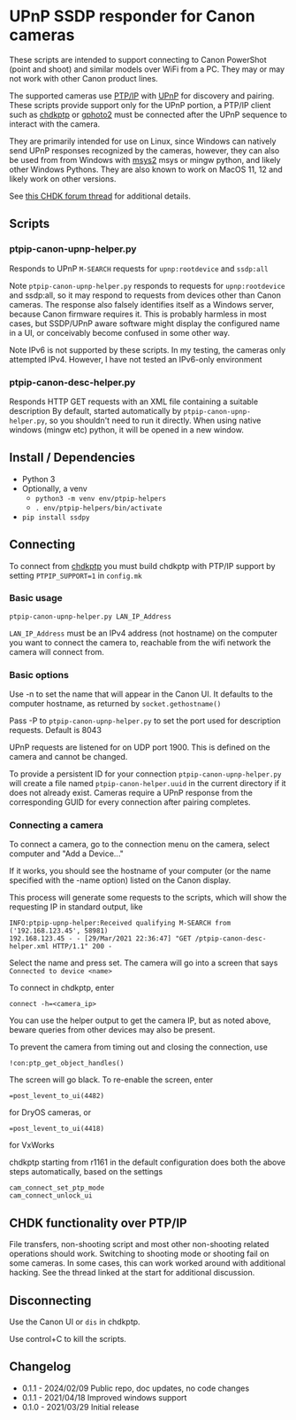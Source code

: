 # UPnP SSDP responder for Canon cameras
These scripts are intended to support connecting to Canon PowerShot (point and shoot)
and similar models over WiFi from a PC. They may or may not work with other Canon product
lines.

The supported cameras use [PTP/IP](https://en.wikipedia.org/wiki/Picture_Transfer_Protocol)
with [UPnP](https://en.wikipedia.org/wiki/Universal_Plug_and_Play) for discovery and pairing.
These scripts provide support only for the UPnP portion, a PTP/IP client such as
[chdkptp](https://app.assembla.com/spaces/chdkptp/wiki) or [gphoto2](http://www.gphoto.org/)
must be connected after the UPnP sequence to interact with the camera.

They are primarily intended for use on Linux, since Windows can natively
send UPnP responses recognized by the cameras, however, they can also be
used from from Windows with [msys2](https://www.msys2.org/) msys or mingw python,
and likely other Windows Pythons. They are also known to work on MacOS 11, 12 and
likely work on other versions.

See [this CHDK forum thread](https://chdk.setepontos.com/index.php?topic=10724.msg145418#msg145418)
for additional details.

## Scripts

### ptpip-canon-upnp-helper.py
Responds to UPnP `M-SEARCH` requests for `upnp:rootdevice` and `ssdp:all`

Note `ptpip-canon-upnp-helper.py` responds to requests for `upnp:rootdevice` and
ssdp:all, so it may respond to requests from devices other than Canon cameras.
The response also falsely identifies itself as a Windows server, because Canon
firmware requires it. This is probably harmless in most cases, but SSDP/UPnP
aware software might display the configured name in a UI, or conceivably become
confused in some other way.

Note IPv6 is not supported by these scripts. In my testing, the cameras only
attempted IPv4. However, I have not tested an IPv6-only environment

### ptpip-canon-desc-helper.py
Responds HTTP GET requests with an XML file containing a suitable description
By default, started automatically by `ptpip-canon-upnp-helper.py`, so you
shouldn't need to run it directly. When using native windows (mingw etc)
python, it will be opened in a new window.

## Install / Dependencies
* Python 3
* Optionally, a venv
   * `python3 -m venv env/ptpip-helpers`
   * `. env/ptpip-helpers/bin/activate`
* `pip install ssdpy`

## Connecting
To connect from [chdkptp](https://app.assembla.com/spaces/chdkptp/wiki) you must
build chdkptp with PTP/IP support by setting `PTPIP_SUPPORT=1` in `config.mk`

### Basic usage
```
ptpip-canon-upnp-helper.py LAN_IP_Address
```

`LAN_IP_Address` must be an IPv4 address (not hostname) on the computer you
want to connect the camera to, reachable from the wifi network the camera
will connect from.

### Basic options
Use -n to set the name that will appear in the Canon UI. It defaults to the
computer hostname, as returned by `socket.gethostname()`

Pass -P to `ptpip-canon-upnp-helper.py` to set the port used for description
requests. Default is 8043

UPnP requests are listened for on UDP port 1900. This is defined on the camera
and cannot be changed.

To provide a persistent ID for your connection `ptpip-canon-upnp-helper.py` will
create a file named `ptpip-canon-helper.uuid` in the current directory if it does
not already exist. Cameras require a UPnP response from the corresponding GUID
for every connection after pairing completes.

### Connecting a camera
To connect a camera, go to the connection menu on the camera, select computer
and "Add a Device..."

If it works, you should see the hostname of your computer (or the name specified
with the -name option) listed on the Canon display.

This process will generate some requests to the scripts, which will show the
requesting IP in standard output, like
```
INFO:ptpip-upnp-helper:Received qualifying M-SEARCH from ('192.168.123.45', 58981)
192.168.123.45 - - [29/Mar/2021 22:36:47] "GET /ptpip-canon-desc-helper.xml HTTP/1.1" 200 -
```

Select the name and press set. The camera will go into a screen that says
`Connected to device <name>`

To connect in chdkptp, enter
```
connect -h=<camera_ip>
```
You can use the helper output to get the camera IP, but as noted above,
beware queries from other devices may also be present.

To prevent the camera from timing out and closing the connection, use
```
!con:ptp_get_object_handles()
```

The screen will go black. To re-enable the screen, enter
```
=post_levent_to_ui(4482)
```
for DryOS cameras, or
```
=post_levent_to_ui(4418)
```
for VxWorks

chdkptp starting from r1161 in the default configuration does both the above
steps automatically, based on the settings
```
cam_connect_set_ptp_mode
cam_connect_unlock_ui
```

## CHDK functionality over PTP/IP
File transfers, non-shooting script and most other non-shooting related
operations should work. Switching to shooting mode or shooting fail on some
cameras. In some cases, this can work worked around with additional hacking.
See the thread linked at the start for additional discussion.

## Disconnecting
Use the Canon UI or `dis` in chdkptp.

Use control+C to kill the scripts.

## Changelog
* 0.1.1 - 2024/02/09 Public repo, doc updates, no code changes
* 0.1.1 - 2021/04/18 Improved windows support
* 0.1.0 - 2021/03/29 Initial release

